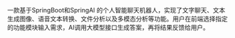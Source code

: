一款基于SpringBoot和SpringAI 的个人智能聊天机器人，实现了文字聊天、文本生成图像、语音文本转换、文件分析以及多模态分析等功能。用户在前端选择指定的功能模块输入需求，AI调用大模型接口生成答案，再将结果反馈给用户。
